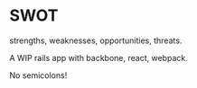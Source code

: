# SWOT

strengths, weaknesses, opportunities, threats.

A WIP rails app with backbone, react, webpack.

No semicolons!
